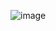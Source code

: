 
![image](https://github.com/Gayashani00/Portfolio/assets/88905965/7d2dfe60-1b69-4453-b737-46fc85d7a5dc)
